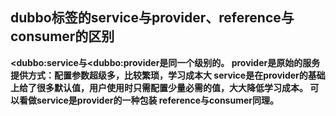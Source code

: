 ## dubbo标签的service与provider、reference与consumer的区别

**<dubbo:service与<dubbo:provider是同一个级别的。
provider是原始的服务提供方式：配置参数超级多，比较繁琐，学习成本大
service是在provider的基础上给了很多默认值，用户使用时只需配置少量必需的值，大大降低学习成本。
可以看做service是provider的一种包装
reference与consumer同理。**
